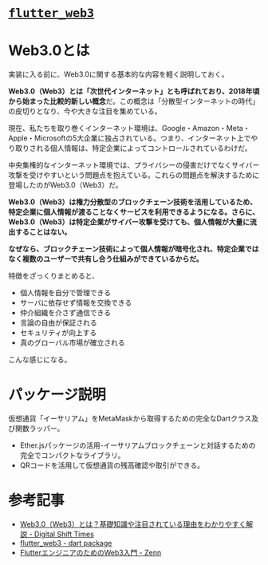 # [`flutter_web3`](https://pub.dev/packages/flutter_web3)

# Web3.0とは

実装に入る前に、Web3.0に関する基本的な内容を軽く説明しておく。

**Web3.0（Web3）とは「次世代インターネット」とも呼ばれており、2018年頃から始まった比較的新しい概念**だ。この概念は「分散型インターネットの時代」の皮切りとなり、今や大きな注目を集めている。

現在、私たちを取り巻くインターネット環境は、Google・Amazon・Meta・Apple・Microsoftの5大企業に独占されている。つまり、インターネット上でやり取りされる個人情報は、特定企業によってコントロールされているわけだ。

中央集権的なインターネット環境では、プライバシーの侵害だけでなくサイバー攻撃を受けやすいという問題点を抱えている。これらの問題点を解決するために登場したのがWeb3.0（Web3）だ。

**Web3.0（Web3）は権力分散型のブロックチェーン技術を活用しているため、特定企業に個人情報が渡ることなくサービスを利用できるようになる。さらに、Web3.0（Web3）は特定企業がサイバー攻撃を受けても、個人情報が大量に流出することはない。**

**なぜなら、ブロックチェーン技術によって個人情報が暗号化され、特定企業ではなく複数のユーザーで共有し合う仕組みができているからだ。**

特徴をざっくりまとめると、

* 個人情報を自分で管理できる
* サーバに依存せず情報を交換できる
* 仲介組織を介さず通信できる
* 言論の自由が保証される
* セキュリティが向上する
* 真のグローバル市場が確立される

こんな感じになる。

# パッケージ説明

仮想通貨「イーサリアム」をMetaMaskから取得するための完全なDartクラス及び関数ラッパー。

* Ether.jsパッケージの活用-イーサリアムブロックチェーンと対話するための完全でコンパクトなライブラリ。
* QRコードを活用して仮想通貨の残高確認や取引ができる。

# 参考記事

* [Web3.0（Web3）とは？基礎知識や注目されている理由をわかりやすく解説 - Digital Shift Times](https://digital-shift.jp/flash_news/s_220214_2#:~:text=%E8%A7%A3%E8%AA%AC%E3%81%97%E3%81%BE%E3%81%99%E3%80%82-,%E6%AC%A1%E4%B8%96%E4%BB%A3%E5%88%86%E6%95%A3%E5%9E%8B%E3%81%AE%E3%82%A4%E3%83%B3%E3%82%BF%E3%83%BC%E3%83%8D%E3%83%83%E3%83%88%E3%81%AE%E3%81%93%E3%81%A8,%E6%B3%A8%E7%9B%AE%E3%82%92%E9%9B%86%E3%82%81%E3%81%A6%E3%81%84%E3%81%BE%E3%81%99%E3%80%82)
* [flutter_web3 - dart package](https://pub.dev/packages/flutter_web3)
* [FlutterエンジニアのためのWeb3入門 - Zenn](https://zenn.dev/kboy/articles/347a408ab6f902)